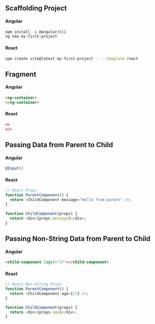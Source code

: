 ## Scaffolding Project

#### Angular

```sh
npm install -g @angular/cli
ng new my-first-project
```

#### React

```sh
npm create vite@latest my-first-project -- --template react
```

## Fragment

#### Angular

```html
<ng-container>
</ng-container>
```

#### React

```html
<>
</>
```

## Passing Data from Parent to Child
#### Angular

```typescript
@Input()
```

#### React

```typescript
// React Props
function ParentComponent() {
  return <ChildComponent message="Hello from parent" />;
}

function ChildComponent(props) {
  return <div>{props.message}</div>;
}
```

## Passing Non-String Data from Parent to Child
#### Angular

```html
<child-component [age]="17"></child-component>
```

#### React

```typescript
// React Non-String Props
function ParentComponent() {
  return <ChildComponent age={17} />;
}

function ChildComponent(props) {
  return <div>{props.age}</div>;
}
```
